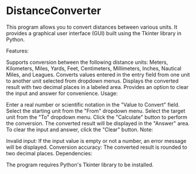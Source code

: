 # DistanceConverter
This program allows you to convert distances between various units. It provides a graphical user interface (GUI) built using the Tkinter library in Python.

Features:

Supports conversion between the following distance units: Meters, Kilometers, Miles, Yards, Feet, Centimeters, Millimeters, Inches, Nautical Miles, and Leagues.
Converts values entered in the entry field from one unit to another unit selected from dropdown menus.
Displays the converted result with two decimal places in a labeled area.
Provides an option to clear the input and answer for convenience.
Usage:

Enter a real number or scientific notation in the "Value to Convert" field.
Select the starting unit from the "From" dropdown menu.
Select the target unit from the "To" dropdown menu.
Click the "Calculate" button to perform the conversion.
The converted result will be displayed in the "Answer" area.
To clear the input and answer, click the "Clear" button.
Note:

Invalid input: If the input value is empty or not a number, an error message will be displayed.
Conversion accuracy: The converted result is rounded to two decimal places.
Dependencies:

The program requires Python's Tkinter library to be installed.
